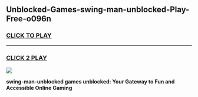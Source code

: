 
## Unblocked-Games-swing-man-unblocked-Play-Free-o096n
<h3>
<a href="https://premium76.site?title=swing-man-unblocked&ref=23A">CLICK TO PLAY</a></h3>
<hr>

<h3>
<a href="https://premium76.site?title=swing-man-unblocked&ref=23A">CLICK 2 PLAY</a>
  
</h3>

<a href="https://premium76.site?title=swing-man-unblocked&ref=23A"><img src="https://clearcache.store/games.png"></a>


**swing-man-unblocked games unblocked: Your Gateway to Fun and Accessible Online Gaming**
